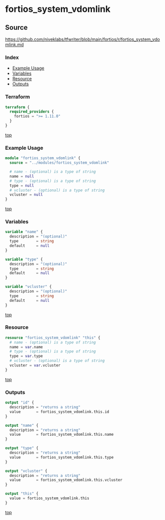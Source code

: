 # fortios_system_vdomlink

## Source

https://github.com/niveklabs/tfwriter/blob/main/fortios/r/fortios_system_vdomlink.md

### Index

- [Example Usage](#example-usage)
- [Variables](#variables)
- [Resource](#resource)
- [Outputs](#outputs)

### Terraform

```terraform
terraform {
  required_providers {
    fortios = ">= 1.11.0"
  }
}
```

[top](#index)

### Example Usage

```terraform
module "fortios_system_vdomlink" {
  source = "../modules/fortios_system_vdomlink"

  # name - (optional) is a type of string
  name = null
  # type - (optional) is a type of string
  type = null
  # vcluster - (optional) is a type of string
  vcluster = null
}
```

[top](#index)

### Variables

```terraform
variable "name" {
  description = "(optional)"
  type        = string
  default     = null
}

variable "type" {
  description = "(optional)"
  type        = string
  default     = null
}

variable "vcluster" {
  description = "(optional)"
  type        = string
  default     = null
}
```

[top](#index)

### Resource

```terraform
resource "fortios_system_vdomlink" "this" {
  # name - (optional) is a type of string
  name = var.name
  # type - (optional) is a type of string
  type = var.type
  # vcluster - (optional) is a type of string
  vcluster = var.vcluster
}
```

[top](#index)

### Outputs

```terraform
output "id" {
  description = "returns a string"
  value       = fortios_system_vdomlink.this.id
}

output "name" {
  description = "returns a string"
  value       = fortios_system_vdomlink.this.name
}

output "type" {
  description = "returns a string"
  value       = fortios_system_vdomlink.this.type
}

output "vcluster" {
  description = "returns a string"
  value       = fortios_system_vdomlink.this.vcluster
}

output "this" {
  value = fortios_system_vdomlink.this
}
```

[top](#index)